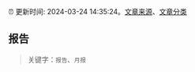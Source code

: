 :alarm_clock: 更新时间: 2024-03-24 14:35:24。[文章来源](/README.md)、[文章分类](/TAGS.md)

## 报告


> 关键字：`报告`、`月报`



